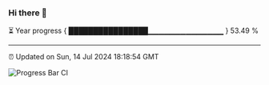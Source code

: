 ### Hi there 👋

⏳ Year progress { ████████████████▁▁▁▁▁▁▁▁▁▁▁▁▁▁ } 53.49 %

---

⏰ Updated on Sun, 14 Jul 2024 18:18:54 GMT

![Progress Bar CI](https://github.com/Shyam-Makwana/GitHub-Actions-Demo/workflows/Progress%20Bar%20CI/badge.svg)
